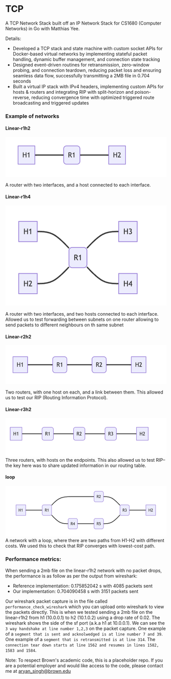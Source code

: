 # TCP

A TCP Network Stack built off an IP Network Stack for CS1680 (Computer Networks) in Go with Matthias Yee.

Details:

- Developed a TCP stack and state machine with custom socket APIs for Docker-based virtual networks by implementing stateful packet handling, dynamic buffer management, and connection state tracking
- Designed event-driven routines for retransmission, zero-window probing, and connection teardown, reducing packet loss and
  ensuring seamless data flow, successfully transmitting a 2MB file in 0.704 seconds
- Built a virtual IP stack with IPv4 headers, implementing custom APIs for hosts & routers and integrating RIP with
  split-horizon and poison-reverse, reducing convergence time with optimized triggered route broadcasting and triggered updates

### Example of networks

#### Linear-r1h2

![Linear network with 1 router and 2 hosts](networks/linear-r1-h2.png)

A router with two interfaces, and a host connected to each interface.

#### Linear-r1h4

![Linear network with 1 router and 4 hosts](networks/linear-r1h4.png)

A router with two interfaces, and two hosts connected to each interface. Allowed us to test forwarding between subnets on one router allowing to send packets to different neighbours on th same subnet

#### Linear-r2h2

![Linear network with 2 routers and 2 hosts](networks/linear-r2h2.png)

Two routers, with one host on each, and a link between them. This allowed us to test our RIP (Routing Information Protocol).

#### Linear-r3h2

![Linear network with 3 routers and 2 hosts](networks/linear-r3h2.png)
Three routers, with hosts on the endpoints. This also allowed us to test RIP–the key here was to share updated information in our routing table.

#### loop

![Loop network](networks/loop.png)
A network with a loop, where there are two paths from H1-H2 with different costs. We used this to check that RIP converges with lowest-cost path.

### Performance metrics:

When sending a 2mb file on the linear-r1h2 network with no packet drops, the performance is as follow as per the output from wireshark:

- Reference implementation: 0.175852042 s with 4085 packets sent
- Our implementation: 0.704090458 s with 3151 packets sent

Our wireshark packet capture is in the file called `performance_check_wireshark` which you can upload onto wireshark to view the packets directly. This is when we tested sending a 2mb file on the linear-r1h2 from h1 (10.0.0.1) to h2 (10.1.0.2) using a drop rate of 0.02. The wireshark shows the side of the sf port (a.k.a h1 at 10.0.0.1). We can see the `3 way handshake at line number 1,2,3` on the packet capture. One example of a `segment that is sent and acknolwedged is at line number 7 and 39`. One example of a `segment that is retransmitted is at line 314`. The `connection tear down starts at line 1562 and resumes in lines 1582, 1583 and 1584`.

Note: To respect Brown's academic code, this is a placeholder repo. If you are a potential employer and would like access to the code, please contact me at aryan_singh@brown.edu

